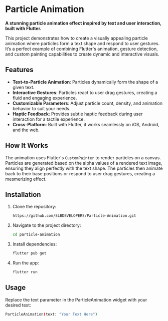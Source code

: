 # Particle Animation

**A stunning particle animation effect inspired by text and user interaction, built with Flutter.**

This project demonstrates how to create a visually appealing particle animation where particles form a text shape and respond to user gestures. It’s a perfect example of combining Flutter's animation, gesture detection, and custom painting capabilities to create dynamic and interactive visuals.

## Features

- **Text-to-Particle Animation**: Particles dynamically form the shape of a given text.
- **Interactive Gestures**: Particles react to user drag gestures, creating a fluid and engaging experience.
- **Customizable Parameters**: Adjust particle count, density, and animation behavior to suit your needs.
- **Haptic Feedback**: Provides subtle haptic feedback during user interaction for a tactile experience.
- **Cross-Platform**: Built with Flutter, it works seamlessly on iOS, Android, and the web.

## How It Works

The animation uses Flutter's `CustomPainter` to render particles on a canvas. Particles are generated based on the alpha values of a rendered text image, ensuring they align perfectly with the text shape. The particles then animate back to their base positions or respond to user drag gestures, creating a mesmerizing effect.

## Installation

1. Clone the repository:
   ```bash
   https://github.com/SLBDEVELOPERS/Particle-Animation.git

2. Navigate to the project directory:
   ```bash
   cd particle-animation

3. Install dependencies:
   ```bash
   flutter pub get
4. Run the app:
   ```bash
   flutter run

## Usage

Replace the text parameter in the ParticleAnimation widget with your desired text:
  ```bash
  ParticleAnimation(text: "Your Text Here")

